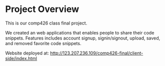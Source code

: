 <h1>Project Overview</h1>

This is our comp426 class final project.

We created an web applications that enables people to share their code snippets. Features includes account signup, signin/signout, upload, saved, and removed favorite code snippets.

Website deployed at: http://123.207.236.109/comp426-final/client-side/index.html

